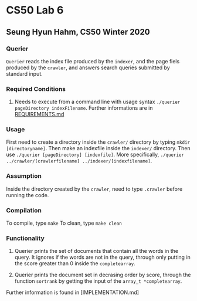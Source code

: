 # CS50 Lab 6
## Seung Hyun Hahm, CS50 Winter 2020

### Querier
`Querier` reads the index file produced by the `indexer`, and the page fiels produced by the `crawler`, and answers search queries submitted by standard input. 

### Required Conditions
1. Needs to execute from a command line with usage syntax `./querier pageDirectory indexFilename`.
Further informations are in [REQUIREMENTS.md]() 


### Usage
First need to create a directory inside the `crawler/` directory by typing `mkdir [directoryname]`. Then make an indexfile inside the `indexer/` directory. Then use
`./querier [pageDirectory] [indexfile]`.
More specifically, `./querier ../crawler/[crawlerfilename] ../indexer/[indexfilename]`. 

### Assumption
Inside the directory created by the `crawler`, need to type `.crawler` before running the code. 

### Compilation

To compile, type `make` 
To clean, type `make clean`

### Functionality

1. Querier prints the set of documents that contain all the words in the query. It ignores if the words are not in the query, through only putting in the score greater than 0 inside the `completearray`. 

2. Querier prints the document set in decrasing order by score, through the function `sortrank` by getting the input of the `array_t *completearray`. 

Further information is found in [IMPLEMENTATION.md]


